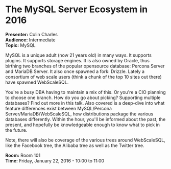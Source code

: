 # The MySQL Server Ecosystem in 2016

**Presenter:** Colin Charles<br />
**Audience:** Intermediate<br />
**Topic:** MySQL

MySQL is a unique adult (now 21 years old) in many ways. It supports plugins. It supports storage engines. It is also owned by Oracle, thus birthing two branches of the popular opensource database: Percona Server and MariaDB Server. It also once spawned a fork: Drizzle. Lately a consortium of web scale users (think a chunk of the top 10 sites out there) have spawned WebScaleSQL.

You're a busy DBA having to maintain a mix of this. Or you're a CIO planning to choose one branch. How do you go about picking? Supporting multiple databases? Find out more in this talk. Also covered is a deep-dive into what feature differences exist between MySQL/Percona Server/MariaDB/WebScaleSQL, how distributions package the various databases differently. Within the hour, you'll be informed about the past, the present, and hopefully be knowledgeable enough to know what to pick in the future.

Note, there will also be coverage of the various trees around WebScaleSQL, like the Facebook tree, the Alibaba tree as well as the Twitter tree.

**Room:** Room 101<br />
**Time:** Friday, January 22, 2016 - 10:00 to 11:00
